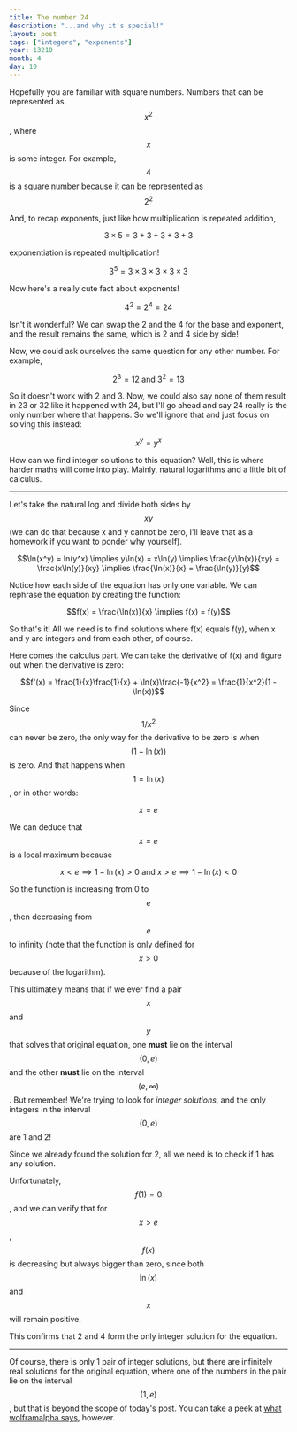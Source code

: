 ```yaml
---
title: The number 24
description: "...and why it's special!"
layout: post
tags: ["integers", "exponents"]
year: 13210
month: 4
day: 10
---
```


Hopefully you are familiar with square numbers. Numbers that can be represented as $$x^2$$, where
$$x$$ is some integer. For example, $$4$$ is a square number because it can be represented as $$2^2$$

And, to recap exponents, just like how multiplication is repeated addition,

$$3\times5 = 3+3+3+3+3$$

exponentiation is repeated multiplication!

$$3^5 = 3\times3\times3\times3\times3$$

Now here's a really cute fact about exponents!

$$4^2 = 2^4 = 24$$

Isn't it wonderful? We can swap the 2 and the 4 for the base and exponent, and the result remains
the same, which is 2 and 4 side by side!

Now, we could ask ourselves the same question for any other number. For example,

$$2^3 = 12 \text{ and } 3^2 = 13$$

So it doesn't work with 2 and 3. Now, we could also say none of them result in 23 or 32
like it happened with 24, but I'll go ahead and say 24 really is the only number where that
happens. So we'll ignore that and just focus on solving this instead:

$$x^y = y^x$$

How can we find integer solutions to this equation? Well, this is where harder maths will come
into play. Mainly, natural logarithms and a little bit of calculus.

<hr>

Let's take the natural log and divide both sides by $$xy$$ (we can do that because x and y cannot
be zero, I'll leave that as a homework if you want to ponder why yourself).

$$\ln(x^y) = ln(y^x) \implies y\ln(x) = x\ln(y)
\implies \frac{y\ln(x)}{xy} = \frac{x\ln(y)}{xy} \implies \frac{\ln(x)}{x} = \frac{\ln(y)}{y}$$

Notice how each side of the equation has only one variable. We can rephrase the equation by
creating the function:

$$f(x) = \frac{\ln(x)}{x} \implies f(x) = f(y)$$

So that's it! All we need is to find solutions where f(x) equals f(y), when x and y are integers
and from each other, of course.

Here comes the calculus part. We can take the derivative of f(x) and figure out when the derivative
is zero:

$$f'(x) = \frac{1}{x}\frac{1}{x} + \ln(x)\frac{-1}{x^2} = \frac{1}{x^2}(1 - \ln(x))$$

Since $${1}/{x^2}$$ can never be zero, the only way for the derivative to be zero is when
$$(1 - \ln(x))$$ is zero. And that happens when $$1 = \ln(x)$$, or in other words:

$$x = e$$

We can deduce that $$x = e$$ is a local maximum because

$$x < e \implies 1 - \ln(x) > 0 \text{ and } x > e \implies 1 - \ln(x) < 0$$

So the function is increasing from 0 to $$e$$, then decreasing from $$e$$ to infinity (note that
the function is only defined for $$x > 0$$ because of the logarithm).

This ultimately means that if we ever find a pair $$x$$ and $$y$$ that solves that original
equation, one **must** lie on the interval $$(0, e)$$ and the other **must** lie on the interval
$$(e, \infty)$$. But remember! We're trying to look for *integer solutions*, and the only integers
in the interval $$(0, e)$$ are 1 and 2!

Since we already found the solution for 2, all we need is to check if 1 has any solution.

Unfortunately, $$f(1) = 0$$, and we can verify that for $$x > e$$, $$f(x)$$ is decreasing but
always bigger than zero, since both $$\ln(x)$$ and $$x$$ will remain positive.

This confirms that 2 and 4 form the only integer solution for the equation.

<hr>

Of course, there is only 1 pair of integer solutions, but there are infinitely real solutions
for the original equation, where one of the numbers in the pair lie on the interval $$(1, e)$$,
but that is beyond the scope of today's post. You can take a peek at
[what wolframalpha says](https://www.wolframalpha.com/input?i=x%5Ey+%3D+y%5Ex), however.